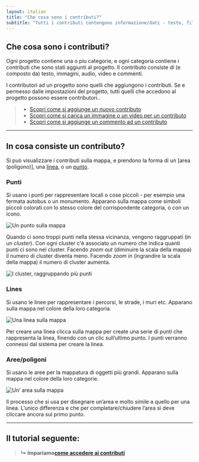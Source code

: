 ```yaml
---
layout: italian
title: "Che cosa sono i contributi?"
subtitle: "Tutti i contributi contengono informazione/dati - testo, file multimediali, commenti."
---
```


## Che cosa sono i contributi?

Ogni progetto contiene una o piu categorie, e ogni categoria contiene i contributi che sono stati aggiunti al progetto.  Il contributo consiste di (e composto da) testo, immagini, audio, video e commenti.

I contributori ad un progetto sono quelli che aggiungono i contributi.  Se e permesso dalle impostazioni del progetto, tutti quelli che accedono al progetto possono essere contributori..

> * [Scopri come si aggiunge un nuovo contributo](add-new-contribution.html)
> * [Scopri come si carica un immagine o un video per un contributo](upload-media-files.html)
> * [Scopri come si aggiunge un commento ad un contributo](add-comments.html)

---

## In cosa consiste un contributo?

Si può visualizzare i contributi sulla mappa, e prendono la forma di un [area (poligono)], una [linea](#lines), o un [punto](#points).

### Punti

Si usano i punti per rappresentare locali o cose piccoli - per esempio una fermata autobus o un monumento.  Apparano sulla mappa come simboli piccoli colorati con lo stesso colore del corrispondente categoria, o con un icono.

![Un punto sulla mappa](/images/it/contribution-point.png)

Quando ci sono troppi punti nella stessa vicinanza, vengono raggruppati (in un *cluster*). Con ogni cluster c'è associato un numero che indica quanti punti ci sono nel cluster.  Facendo *zoom out* (diminuire la scala della mappa) il numero di cluster diventa meno.  Facendo *zoom in* (ingrandire la scala della mappa) il numero di cluster aumenta.

![I cluster, raggruppando più punti](/images/it/clusters.png)

### Lines

Si usano le linee per rappresentare i percorsi, le strade, i muri etc. Apparano sulla mappa nel colore della loro categoria.

![Una linea sulla mappa](/images/it/contribution-line.png)

Per creare una linea clicca sulla mappa per create una serie di punti che rappresenta la linea, finendo con un clic sull’ultimo punto.  I punti verranno connessi dal sistema per creare la linea.


### Aree/poligoni

Si usano le aree per la mappatura di oggetti più grandi. Apparano sulla mappa nel colore della loro categorie.

![Un’ area sulla mappa](/images/it/contribution-area.png)

Il processo che si usa per disegnare un’area e molto simile a quello per una linea.  L’unico differenza e che per completare/chiudere l’area si deve cliccare ancora sul primo punto.

---

## Il tutorial seguente:

> **&#8627; Impariamo**[**come accedere ai contributi**](access-contributions.html)
